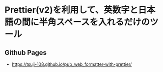 # Prettier(v2)を利用して、英数字と日本語の間に半角スペースを入れるだけのツール

## Github Pages

- https://tsuji-108.github.io/pub_web_formatter-with-prettier/
